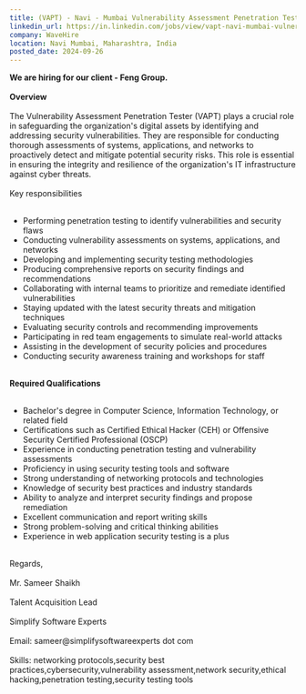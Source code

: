 ```yaml
---
title: (VAPT) - Navi - Mumbai Vulnerability Assessment Penetration Tester
linkedin_url: https://in.linkedin.com/jobs/view/vapt-navi-mumbai-vulnerability-assessment-penetration-tester-at-wavehire-4034637919?position=37&pageNum=0&refId=q8mw0I%2FPsPdACn8oGNQzFA%3D%3D&trackingId=YXPBcFsSS0UdUtmWzCQy5g%3D%3D
company: WaveHire
location: Navi Mumbai, Maharashtra, India
posted_date: 2024-09-26
---
```


<div class="description__text description__text--rich">
<section class="show-more-less-html" data-max-lines="5">
<div class="show-more-less-html__markup show-more-less-html__markup--clamp-after-5 relative overflow-hidden">
<strong>We are hiring for our client - Feng Group.<br/><br/></strong><strong>Overview<br/><br/></strong>The Vulnerability Assessment Penetration Tester (VAPT) plays a crucial role in safeguarding the organization's digital assets by identifying and addressing security vulnerabilities. They are responsible for conducting thorough assessments of systems, applications, and networks to proactively detect and mitigate potential security risks. This role is essential in ensuring the integrity and resilience of the organization's IT infrastructure against cyber threats.<br/><br/>Key responsibilities<br/><br/><ul><li>Performing penetration testing to identify vulnerabilities and security flaws</li><li>Conducting vulnerability assessments on systems, applications, and networks</li><li>Developing and implementing security testing methodologies</li><li>Producing comprehensive reports on security findings and recommendations</li><li>Collaborating with internal teams to prioritize and remediate identified vulnerabilities</li><li>Staying updated with the latest security threats and mitigation techniques</li><li>Evaluating security controls and recommending improvements</li><li>Participating in red team engagements to simulate real-world attacks</li><li>Assisting in the development of security policies and procedures</li><li>Conducting security awareness training and workshops for staff<br/><br/></li></ul><strong>Required Qualifications<br/><br/></strong><ul><li>Bachelor's degree in Computer Science, Information Technology, or related field</li><li>Certifications such as Certified Ethical Hacker (CEH) or Offensive Security Certified Professional (OSCP)</li><li>Experience in conducting penetration testing and vulnerability assessments</li><li>Proficiency in using security testing tools and software</li><li>Strong understanding of networking protocols and technologies</li><li>Knowledge of security best practices and industry standards</li><li>Ability to analyze and interpret security findings and propose remediation</li><li>Excellent communication and report writing skills</li><li>Strong problem-solving and critical thinking abilities</li><li>Experience in web application security testing is a plus<br/><br/></li></ul>Regards,<br/><br/>Mr. Sameer Shaikh<br/><br/>Talent Acquisition Lead<br/><br/>Simplify Software Experts<br/><br/>Email: sameer@simplifysoftwareexperts dot com<br/><br/>Skills: networking protocols,security best practices,cybersecurity,vulnerability assessment,network security,ethical hacking,penetration testing,security testing tools
        </div>


<!-- --> </section>
</div>